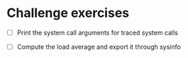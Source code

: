 # Challenge exercises

- [ ] Print the system call arguments for traced system calls
- [ ] Compute the load average and export it through sysinfo


